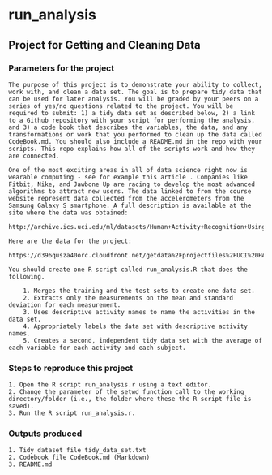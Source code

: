 # run_analysis

## Project for Getting and Cleaning Data

### Parameters for the project

    The purpose of this project is to demonstrate your ability to collect, work with, and clean a data set. The goal is to prepare tidy data that can be used for later analysis. You will be graded by your peers on a series of yes/no questions related to the project. You will be required to submit: 1) a tidy data set as described below, 2) a link to a Github repository with your script for performing the analysis, and 3) a code book that describes the variables, the data, and any transformations or work that you performed to clean up the data called CodeBook.md. You should also include a README.md in the repo with your scripts. This repo explains how all of the scripts work and how they are connected.

    One of the most exciting areas in all of data science right now is wearable computing - see for example this article . Companies like Fitbit, Nike, and Jawbone Up are racing to develop the most advanced algorithms to attract new users. The data linked to from the course website represent data collected from the accelerometers from the Samsung Galaxy S smartphone. A full description is available at the site where the data was obtained:

    http://archive.ics.uci.edu/ml/datasets/Human+Activity+Recognition+Using+Smartphones

    Here are the data for the project:

    https://d396qusza40orc.cloudfront.net/getdata%2Fprojectfiles%2FUCI%20HAR%20Dataset.zip

    You should create one R script called run_analysis.R that does the following.

        1. Merges the training and the test sets to create one data set.
        2. Extracts only the measurements on the mean and standard deviation for each measurement.
        3. Uses descriptive activity names to name the activities in the data set.
        4. Appropriately labels the data set with descriptive activity names.
        5. Creates a second, independent tidy data set with the average of each variable for each activity and each subject.


### Steps to reproduce this project

    1. Open the R script run_analysis.r using a text editor.
    2. Change the parameter of the setwd function call to the working directory/folder (i.e., the folder where these the R script file is saved).
    3. Run the R script run_analysis.r.


### Outputs produced

    1. Tidy dataset file tidy_data_set.txt
    2. Codebook file CodeBook.md (Markdown)
    3. README.md

